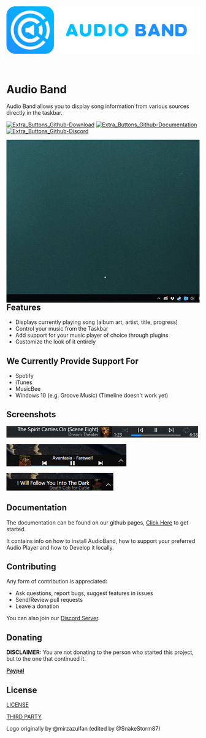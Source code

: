<div align="center"><img src="logo/logotype_cover.svg"/></div><br/><br/>

# Audio Band
Audio Band allows you to display song information from various sources directly in the taskbar.

[![Extra_Buttons_Github-Download](https://user-images.githubusercontent.com/35664724/132344360-0bae15b4-cab4-434c-988e-0979a78f73a0.png)](https://github.com/svr333/audio-band/releases)
[![Extra_Buttons_Github-Documentation](https://user-images.githubusercontent.com/35664724/132344361-c840ff85-2b4b-44cb-954b-98ded60eaf7d.png)](https://svr333.github.io/audio-band/audioband/index.html)
[![Extra_Buttons_Github-Discord](https://user-images.githubusercontent.com/35664724/132344362-fb2c7c66-ac49-47f3-bf6e-2f24c1808486.png)](https://discord.gg/yWDHdH2za5)

<img align="right" src="screenshots/demo.gif"/>

## Features
- Displays currently playing song (album art, artist, title, progress)
- Control your music from the Taskbar
- Add support for your music player of choice through plugins
- Customize the look of it entirely

## We Currently Provide Support For
- Spotify
- iTunes
- MusicBee
- Windows 10 (e.g. Groove Music) (Timeline doesn't work yet)

## Screenshots
![Screenshot 1](screenshots/screenshot1.png)

![Screenshot 2](./screenshots/screenshot.png)

![Screenshot 3](screenshots/custom-1.png)

## Documentation

The documentation can be found on our github pages, [Click Here](https://svr333.github.io/audio-band/audioband/index.html) to get started.

It contains info on how to install AudioBand, how to support your preferred Audio Player and how to Develop it locally.

## Contributing
Any form of contribution is appreciated:
- Ask questions, report bugs, suggest features in issues
- Send/Review pull requests
- Leave a donation

You can also join our [Discord Server](https://discord.gg/yWDHdH2za5).

## Donating
**DISCLAIMER:** You are not donating to the person who started this project, but to the one that continued it.

**[Paypal](https://paypal.me/SenneVR)**

## License
[LICENSE](https://github.com/svr333/audio-band/blob/master/LICENSE)

[THIRD PARTY](https://github.com/svr333/audio-band/blob/master/LICENSE-3RD-PARTY)

Logo originally by @mirzazulfan (edited by @SnakeStorm87)
